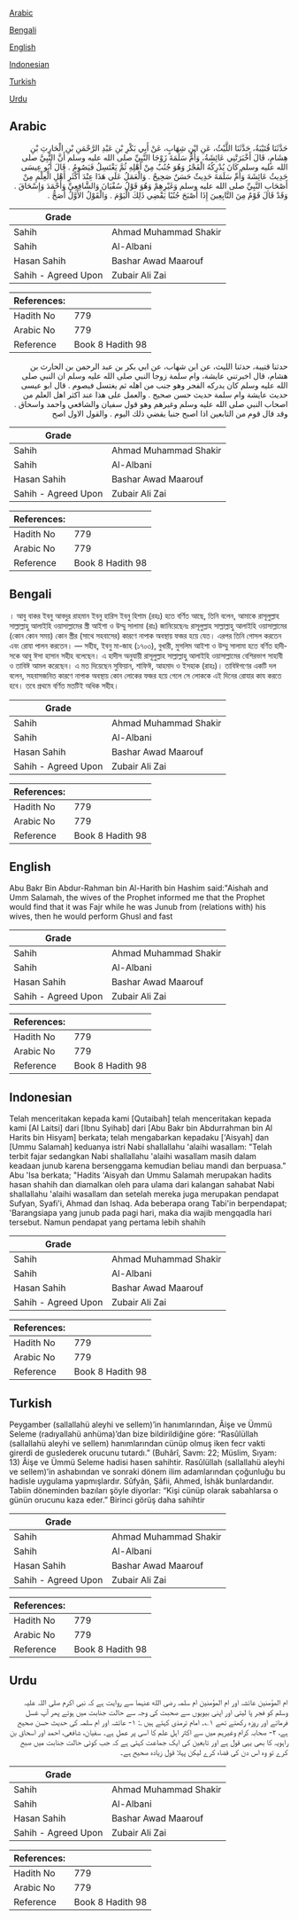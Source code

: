 [Arabic](#arabic)

[Bengali](#bengali)

[English](#english)

[Indonesian](#indonesian)

[Turkish](#turkish)

[Urdu](#urdu)

## Arabic


<div dir="rtl" lang="ar" style={{fontSize:'larger',backgroundColor:'#f8f9fa',padding:20}}>
حَدَّثَنَا قُتَيْبَةُ، حَدَّثَنَا اللَّيْثُ، عَنِ ابْنِ شِهَابٍ، عَنْ أَبِي بَكْرِ بْنِ عَبْدِ الرَّحْمَنِ بْنِ الْحَارِثِ بْنِ هِشَامٍ، قَالَ أَخْبَرَتْنِي عَائِشَةُ، وَأُمُّ سَلَمَةَ زَوْجَا النَّبِيِّ صلى الله عليه وسلم أَنَّ النَّبِيَّ صلى الله عليه وسلم كَانَ يُدْرِكُهُ الْفَجْرُ وَهُوَ جُنُبٌ مِنْ أَهْلِهِ ثُمَّ يَغْتَسِلُ فَيَصُومُ ‏.‏ قَالَ أَبُو عِيسَى حَدِيثُ عَائِشَةَ وَأُمِّ سَلَمَةَ حَدِيثٌ حَسَنٌ صَحِيحٌ ‏.‏ وَالْعَمَلُ عَلَى هَذَا عِنْدَ أَكْثَرِ أَهْلِ الْعِلْمِ مِنْ أَصْحَابِ النَّبِيِّ صلى الله عليه وسلم وَغَيْرِهِمْ وَهُوَ قَوْلُ سُفْيَانَ وَالشَّافِعِيِّ وَأَحْمَدَ وَإِسْحَاقَ ‏.‏ وَقَدْ قَالَ قَوْمٌ مِنَ التَّابِعِينَ إِذَا أَصْبَحَ جُنُبًا يَقْضِي ذَلِكَ الْيَوْمَ ‏.‏ وَالْقَوْلُ الأَوَّلُ أَصَحُّ ‏.‏
</div>
<div style={{backgroundColor:'#f8f9fa',padding:20, marginBottom: 10}}><table> <thead> <tr> <th>Grade</th> <th></th> </tr> </thead> <tbody> <tr><td>Sahih</td><td>Ahmad Muhammad Shakir</td></tr><tr><td>Sahih</td><td>Al-Albani</td></tr><tr><td>Hasan Sahih</td><td>Bashar Awad Maarouf</td></tr><tr><td>Sahih - Agreed Upon</td><td>Zubair Ali Zai</td></tr></tbody></table><table> <thead> <tr> <th>References:</th> <th></th> </tr> </thead> <tbody><tr><td>Hadith No</td><td>779</td></tr><tr><td>Arabic No</td><td>779</td></tr><tr><td>Reference</td><td>Book 8 Hadith 98</td></tr></tbody></table></div>


<div dir="rtl" lang="ar" style={{fontSize:'larger',backgroundColor:'#f8f9fa',padding:20}}>
حدثنا قتيبة، حدثنا الليث، عن ابن شهاب، عن ابي بكر بن عبد الرحمن بن الحارث بن هشام، قال اخبرتني عايشة، وام سلمة زوجا النبي صلى الله عليه وسلم ان النبي صلى الله عليه وسلم كان يدركه الفجر وهو جنب من اهله ثم يغتسل فيصوم . قال ابو عيسى حديث عايشة وام سلمة حديث حسن صحيح . والعمل على هذا عند اكثر اهل العلم من اصحاب النبي صلى الله عليه وسلم وغيرهم وهو قول سفيان والشافعي واحمد واسحاق . وقد قال قوم من التابعين اذا اصبح جنبا يقضي ذلك اليوم . والقول الاول اصح
</div>
<div style={{backgroundColor:'#f8f9fa',padding:20, marginBottom: 10}}><table> <thead> <tr> <th>Grade</th> <th></th> </tr> </thead> <tbody> <tr><td>Sahih</td><td>Ahmad Muhammad Shakir</td></tr><tr><td>Sahih</td><td>Al-Albani</td></tr><tr><td>Hasan Sahih</td><td>Bashar Awad Maarouf</td></tr><tr><td>Sahih - Agreed Upon</td><td>Zubair Ali Zai</td></tr></tbody></table><table> <thead> <tr> <th>References:</th> <th></th> </tr> </thead> <tbody><tr><td>Hadith No</td><td>779</td></tr><tr><td>Arabic No</td><td>779</td></tr><tr><td>Reference</td><td>Book 8 Hadith 98</td></tr></tbody></table></div>

## Bengali


<div dir="ltr" lang="bn" style={{fontSize:'larger',backgroundColor:'#f8f9fa',padding:20}}>
। আবু বাকর ইবনু আবদুর রাহমান ইবনু হারিস ইবনু হিশাম (রহঃ) হতে বর্ণিত আছে, তিনি বলেন, আমাকে রাসূলুল্লাহ সাল্লাল্লাহু আলাইহি ওয়াসাল্লামের স্ত্রী আইশা ও উম্মু সালামা (রাঃ) জানিয়েছেনঃ রাসূলুল্লাহ সাল্লাল্লাহু আলাইহি ওয়াসাল্লামের (কোন কোন সময়) কোন স্ত্রীর (সাথে সহবাসের) কারণে নাপাক অবস্থায় ফজর হয়ে যেত। এরপর তিনি গোসল করতেন এবং রোযা পালন করতেন। — সহীহ, ইবনু মা-জাহ (১৭০৩), বুখারী, মুসলিম আইশা ও উম্মু সালামা হতে বর্ণিত হাদীসকে আবু ঈসা হাসান সহীহ বলেছেন। এ হাদীস অনুযায়ী রাসূলুল্লাহ সাল্লাল্লাহু আলাইহি ওয়াসাল্লামের বেশিরভাগ সাহাবী ও তাবিঈ আমল করেছেন। এ মত দিয়েছেন সুফিয়ান, শাফিঈ, আহমাদ ও ইসহাক (রাহঃ)। তাবিঈগণের একটি দল বলেন, সহবাসজনিত কারণে নাপাক অবস্থায় কোন লোকের ফজর হয়ে গেলে সে লোককে এই দিনের রোযার কায করতে হবে। তবে প্রথমে বর্ণিত মতটিই অধিক সহীহ।
</div>
<div style={{backgroundColor:'#f8f9fa',padding:20, marginBottom: 10}}><table> <thead> <tr> <th>Grade</th> <th></th> </tr> </thead> <tbody> <tr><td>Sahih</td><td>Ahmad Muhammad Shakir</td></tr><tr><td>Sahih</td><td>Al-Albani</td></tr><tr><td>Hasan Sahih</td><td>Bashar Awad Maarouf</td></tr><tr><td>Sahih - Agreed Upon</td><td>Zubair Ali Zai</td></tr></tbody></table><table> <thead> <tr> <th>References:</th> <th></th> </tr> </thead> <tbody><tr><td>Hadith No</td><td>779</td></tr><tr><td>Arabic No</td><td>779</td></tr><tr><td>Reference</td><td>Book 8 Hadith 98</td></tr></tbody></table></div>

## English


<div dir="ltr" lang="en" style={{fontSize:'larger',backgroundColor:'#f8f9fa',padding:20}}>
Abu Bakr Bin Abdur-Rahman bin Al-Harith bin Hashim said:"Aishah and Umm Salamah, the wives of the Prophet informed me that the Prophet would find that it was Fajr while he was Junub from (relations with) his wives, then he would perform Ghusl and fast
</div>
<div style={{backgroundColor:'#f8f9fa',padding:20, marginBottom: 10}}><table> <thead> <tr> <th>Grade</th> <th></th> </tr> </thead> <tbody> <tr><td>Sahih</td><td>Ahmad Muhammad Shakir</td></tr><tr><td>Sahih</td><td>Al-Albani</td></tr><tr><td>Hasan Sahih</td><td>Bashar Awad Maarouf</td></tr><tr><td>Sahih - Agreed Upon</td><td>Zubair Ali Zai</td></tr></tbody></table><table> <thead> <tr> <th>References:</th> <th></th> </tr> </thead> <tbody><tr><td>Hadith No</td><td>779</td></tr><tr><td>Arabic No</td><td>779</td></tr><tr><td>Reference</td><td>Book 8 Hadith 98</td></tr></tbody></table></div>

## Indonesian


<div dir="ltr" lang="id" style={{fontSize:'larger',backgroundColor:'#f8f9fa',padding:20}}>
Telah menceritakan kepada kami [Qutaibah] telah menceritakan kepada kami [Al Laitsi] dari [Ibnu Syihab] dari [Abu Bakr bin Abdurrahman bin Al Harits bin Hisyam] berkata; telah mengabarkan kepadaku ['Aisyah] dan [Ummu Salamah] keduanya istri Nabi shallallahu 'alaihi wasallam: "Telah terbit fajar sedangkan Nabi shallallahu 'alaihi wasallam masih dalam keadaan junub karena bersenggama kemudian beliau mandi dan berpuasa." Abu 'Isa berkata; "Hadits 'Aisyah dan Ummu Salamah merupakan hadits hasan shahih dan diamalkan oleh para ulama dari kalangan sahabat Nabi shallallahu 'alaihi wasallam dan setelah mereka juga merupakan pendapat Sufyan, Syafi'i, Ahmad dan Ishaq. Ada beberapa orang Tabi'in berpendapat; 'Barangsiapa yang junub pada pagi hari, maka dia wajib mengqadla hari tersebut. Namun pendapat yang pertama lebih shahih
</div>
<div style={{backgroundColor:'#f8f9fa',padding:20, marginBottom: 10}}><table> <thead> <tr> <th>Grade</th> <th></th> </tr> </thead> <tbody> <tr><td>Sahih</td><td>Ahmad Muhammad Shakir</td></tr><tr><td>Sahih</td><td>Al-Albani</td></tr><tr><td>Hasan Sahih</td><td>Bashar Awad Maarouf</td></tr><tr><td>Sahih - Agreed Upon</td><td>Zubair Ali Zai</td></tr></tbody></table><table> <thead> <tr> <th>References:</th> <th></th> </tr> </thead> <tbody><tr><td>Hadith No</td><td>779</td></tr><tr><td>Arabic No</td><td>779</td></tr><tr><td>Reference</td><td>Book 8 Hadith 98</td></tr></tbody></table></div>

## Turkish


<div dir="ltr" lang="tr" style={{fontSize:'larger',backgroundColor:'#f8f9fa',padding:20}}>
Peygamber (sallallahü aleyhi ve sellem)’in hanımlarından, Âişe ve Ümmü Seleme (radıyallahü anhüma)’dan bize bildirildiğine göre: “Rasûlüllah (sallallahü aleyhi ve sellem) hanımlarından cünüp olmuş iken fecr vakti girerdi de guslederek orucunu tutardı.” (Buhârî, Savm: 22; Müslim, Sıyam: 13) Âişe ve Ümmü Seleme hadisi hasen sahihtir. Rasûlüllah (sallallahü aleyhi ve sellem)’in ashabından ve sonraki dönem ilim adamlarından çoğunluğu bu hadisle uygulama yapmışlardır. Sûfyân, Şâfii, Ahmed, İshâk bunlardandır. Tabiin döneminden bazıları şöyle diyorlar: “Kişi cünüp olarak sabahlarsa o günün orucunu kaza eder.” Birinci görüş daha sahihtir
</div>
<div style={{backgroundColor:'#f8f9fa',padding:20, marginBottom: 10}}><table> <thead> <tr> <th>Grade</th> <th></th> </tr> </thead> <tbody> <tr><td>Sahih</td><td>Ahmad Muhammad Shakir</td></tr><tr><td>Sahih</td><td>Al-Albani</td></tr><tr><td>Hasan Sahih</td><td>Bashar Awad Maarouf</td></tr><tr><td>Sahih - Agreed Upon</td><td>Zubair Ali Zai</td></tr></tbody></table><table> <thead> <tr> <th>References:</th> <th></th> </tr> </thead> <tbody><tr><td>Hadith No</td><td>779</td></tr><tr><td>Arabic No</td><td>779</td></tr><tr><td>Reference</td><td>Book 8 Hadith 98</td></tr></tbody></table></div>

## Urdu


<div dir="rtl" lang="ur" style={{fontSize:'larger',backgroundColor:'#f8f9fa',padding:20}}>
ام المؤمنین عائشہ اور ام المؤمنین ام سلمہ رضی الله عنہما سے روایت ہے کہ نبی اکرم صلی اللہ علیہ وسلم کو فجر پا لیتی اور اپنی بیویوں سے صحبت کی وجہ سے حالت جنابت میں ہوتے پھر آپ غسل فرماتے اور روزہ رکھتے تھے ۱؎۔ امام ترمذی کہتے ہیں ـ: ۱- عائشہ اور ام سلمہ کی حدیث حسن صحیح ہے، ۲- صحابہ کرام وغیرہم میں سے اکثر اہل علم کا اسی پر عمل ہے۔ سفیان، شافعی، احمد اور اسحاق بن راہویہ کا بھی یہی قول ہے اور تابعین کی ایک جماعت کہتی ہے کہ جب کوئی حالت جنابت میں صبح کرے تو وہ اس دن کی قضاء کرے لیکن پہلا قول زیادہ صحیح ہے۔
</div>
<div style={{backgroundColor:'#f8f9fa',padding:20, marginBottom: 10}}><table> <thead> <tr> <th>Grade</th> <th></th> </tr> </thead> <tbody> <tr><td>Sahih</td><td>Ahmad Muhammad Shakir</td></tr><tr><td>Sahih</td><td>Al-Albani</td></tr><tr><td>Hasan Sahih</td><td>Bashar Awad Maarouf</td></tr><tr><td>Sahih - Agreed Upon</td><td>Zubair Ali Zai</td></tr></tbody></table><table> <thead> <tr> <th>References:</th> <th></th> </tr> </thead> <tbody><tr><td>Hadith No</td><td>779</td></tr><tr><td>Arabic No</td><td>779</td></tr><tr><td>Reference</td><td>Book 8 Hadith 98</td></tr></tbody></table></div>